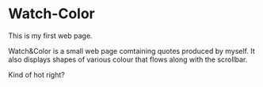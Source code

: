 # Watch-Color
This is my first web page.

Watch&Color is a small web page comtaining quotes produced by myself. It also displays shapes of various colour that flows along with the scrollbar.

Kind of hot right?